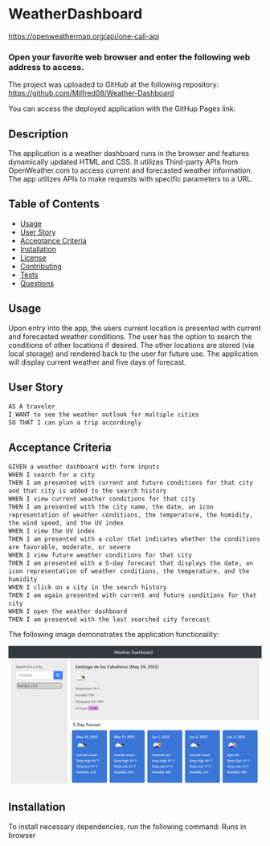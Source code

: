 
# WeatherDashboard
https://openweathermap.org/api/one-call-api

### Open your favorite web browser and enter the following web address to access.

The project was uploaded to GitHub at the following repository: https://github.com/Milfred08/Weather-Dashboard

You can access the deployed application with the GitHup Pages link:

## Description
The application is a weather dashboard runs in the browser and features dynamically updated HTML and CSS.  It utilizes Third-party APIs from OpenWeather.com to access current and forecasted weather information. The app utilizes APIs to make requests with specific parameters to a URL. 




## Table of Contents
* [Usage](#Usage)
* [User Story](#User-Story)
* [Acceptance Criteria](#Acceptance-Criteria)
* [Installation](#installation)
* [License](#License)
* [Contributing](#Contributing)
* [Tests](#Tests)
* [Questions](#Questions)

  
## Usage
Upon entry into the app, the users current location is presented with current and forecasted weather conditions. The user has the option to search the conditions of other locations if desired. The other locations are stored (via local storage) and rendered back to the user for future use. The application will display current weather and five days of forecast.

## User Story

```
AS A traveler
I WANT to see the weather outlook for multiple cities
SO THAT I can plan a trip accordingly
```

## Acceptance Criteria

```
GIVEN a weather dashboard with form inputs
WHEN I search for a city
THEN I am presented with current and future conditions for that city and that city is added to the search history
WHEN I view current weather conditions for that city
THEN I am presented with the city name, the date, an icon representation of weather conditions, the temperature, the humidity, the wind speed, and the UV index
WHEN I view the UV index
THEN I am presented with a color that indicates whether the conditions are favorable, moderate, or severe
WHEN I view future weather conditions for that city
THEN I am presented with a 5-day forecast that displays the date, an icon representation of weather conditions, the temperature, and the humidity
WHEN I click on a city in the search history
THEN I am again presented with current and future conditions for that city
WHEN I open the weather dashboard
THEN I am presented with the last searched city forecast
```

The following image demonstrates the application functionality:

![weather dashboard demo](./Assets/Capture.PNG)


  ## Installation
  To install necessary dependencies, run the following command:
  Runs in browser
  
